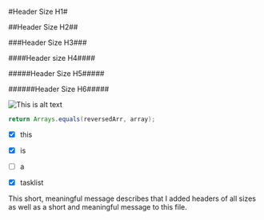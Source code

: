#Header Size H1#

##Header Size H2##

###Header Size H3###

####Header size H4####

#####Header Size H5#####

######Header Size H6#####

![This is alt text](https://st2.depositphotos.com/44176906/47900/i/1600/depositphotos_479003304-stock-photo-dog-glasses-red-shirt-sits.jpg "Image title goes here and shows on mouseover")

```java
return Arrays.equals(reversedArr, array);
```

- [x] this
- [x] is
- [ ] a
- [x] tasklist




This short, meaningful message describes that I added headers of all sizes as well as a short and meaningful message to this file.

